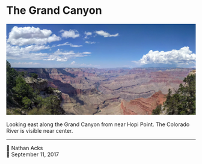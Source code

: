 # The Grand Canyon

![A view into the Grand Canyon from the South Rim](assets/2017-09-11-the-grand-canyon.webp)

Looking east along the Grand Canyon from near Hopi Point. The Colorado River is visible near center.

- - - -

<span aria-hidden="true">👤</span> Nathan Acks  
<span aria-hidden="true">📅</span> September 11, 2017
